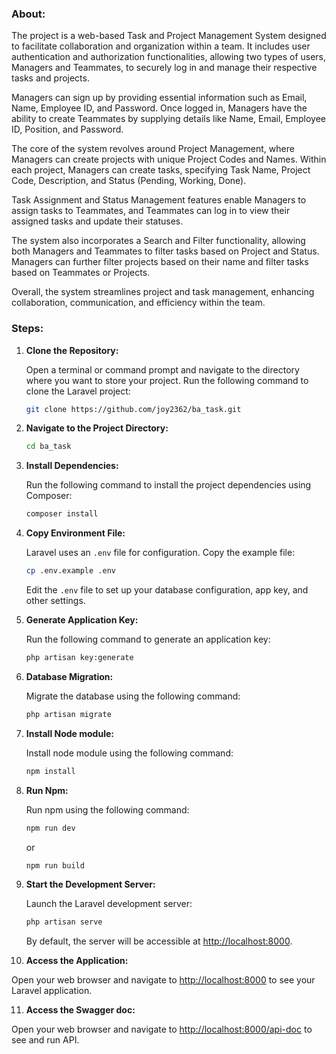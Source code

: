 ### About:
The project is a web-based Task and Project Management System designed to facilitate collaboration and organization within a team. It includes user authentication and authorization functionalities, allowing two types of users, Managers and Teammates, to securely log in and manage their respective tasks and projects.

Managers can sign up by providing essential information such as Email, Name, Employee ID, and Password. Once logged in, Managers have the ability to create Teammates by supplying details like Name, Email, Employee ID, Position, and Password.

The core of the system revolves around Project Management, where Managers can create projects with unique Project Codes and Names. Within each project, Managers can create tasks, specifying Task Name, Project Code, Description, and Status (Pending, Working, Done).

Task Assignment and Status Management features enable Managers to assign tasks to Teammates, and Teammates can log in to view their assigned tasks and update their statuses.

The system also incorporates a Search and Filter functionality, allowing both Managers and Teammates to filter tasks based on Project and Status. Managers can further filter projects based on their name and filter tasks based on Teammates or Projects.

Overall, the system streamlines project and task management, enhancing collaboration, communication, and efficiency within the team.

### Steps:

1. **Clone the Repository:**

   Open a terminal or command prompt and navigate to the directory where you want to store your project. Run the following command to clone the Laravel project:

   ```bash
   git clone https://github.com/joy2362/ba_task.git
   ```

2. **Navigate to the Project Directory:**

   ```bash
   cd ba_task
   ```

3. **Install Dependencies:**

   Run the following command to install the project dependencies using Composer:

   ```bash
   composer install
   ```

4. **Copy Environment File:**

   Laravel uses an `.env` file for configuration. Copy the example file:

   ```bash
   cp .env.example .env
   ```

   Edit the `.env` file to set up your database configuration, app key, and other settings.

5. **Generate Application Key:**

   Run the following command to generate an application key:

   ```bash
   php artisan key:generate
   ```

6. **Database Migration:**

   Migrate the database using the following command:

   ```bash
   php artisan migrate
   ```

7. **Install Node module:**

   Install node module using the following command:

   ```bash
   npm install
   ```
8. **Run Npm:**

   Run npm using the following command:

   ```bash
   npm run dev
   ```

   or 

   ```bash
   npm run build
   ```

9. **Start the Development Server:**

   Launch the Laravel development server:

   ```bash
   php artisan serve
   ```

   By default, the server will be accessible at [http://localhost:8000](http://localhost:8000).

10. **Access the Application:**

   Open your web browser and navigate to [http://localhost:8000](http://localhost:8000) to see your Laravel application.

11. **Access the Swagger doc:**

   Open your web browser and navigate to [http://localhost:8000/api-doc](http://localhost:8000/api-doc) to see and run API.
